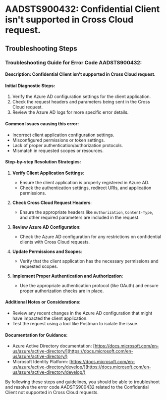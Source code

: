 
# AADSTS900432: Confidential Client isn't supported in Cross Cloud request.


## Troubleshooting Steps
### Troubleshooting Guide for Error Code AADSTS900432:
#### Description: Confidential Client isn't supported in Cross Cloud request.

#### Initial Diagnostic Steps:
1. Verify the Azure AD configuration settings for the client application.
2. Check the request headers and parameters being sent in the Cross Cloud request.
3. Review the Azure AD logs for more specific error details.

#### Common Issues causing this error:
- Incorrect client application configuration settings.
- Misconfigured permissions or token settings.
- Lack of proper authentication/authorization protocols.
- Mismatch in requested scopes or resources.

#### Step-by-step Resolution Strategies:
1. **Verify Client Application Settings**:
   - Ensure the client application is properly registered in Azure AD.
   - Check the authentication settings, redirect URIs, and application permissions.

2. **Check Cross Cloud Request Headers**:
   - Ensure the appropriate headers like `Authorization`, `Content-Type`, and other required parameters are included in the request.
   
3. **Review Azure AD Configuration**:
   - Check the Azure AD configuration for any restrictions on confidential clients with Cross Cloud requests.
   
4. **Update Permissions and Scopes**:
   - Verify that the client application has the necessary permissions and requested scopes.
   
5. **Implement Proper Authentication and Authorization**:
   - Use the appropriate authentication protocol (like OAuth) and ensure proper authorization checks are in place.

#### Additional Notes or Considerations:
- Review any recent changes in the Azure AD configuration that might have impacted the client application.
- Test the request using a tool like Postman to isolate the issue.

#### Documentation for Guidance:
- Azure Active Directory documentation: [https://docs.microsoft.com/en-us/azure/active-directory/](https://docs.microsoft.com/en-us/azure/active-directory/)
- Microsoft Identity Platform: [https://docs.microsoft.com/en-us/azure/active-directory/develop/](https://docs.microsoft.com/en-us/azure/active-directory/develop/)

By following these steps and guidelines, you should be able to troubleshoot and resolve the error code AADSTS900432 related to the Confidential Client not supported in Cross Cloud requests.